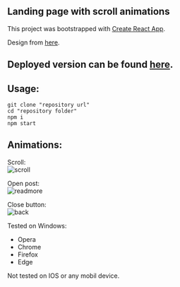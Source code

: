 ## Landing page with scroll animations

This project was bootstrapped with [Create React App](https://github.com/facebook/create-react-app).

Design from [here](https://www.instagram.com/p/B8n4ha1AeCw/?utm_source=ig_web_copy_link).

## Deployed version can be found [here](https://expedition-8e46a.web.app).

## Usage:

```
git clone "repository url"
cd "repository folder"
npm i
npm start
```

## Animations:

Scroll:\
![scroll](gifs/scroll.gif)

Open post:\
![readmore](gifs/readmore.gif)

Close button:\
![back](gifs/back.gif)

Tested on Windows:

- Opera
- Chrome
- Firefox
- Edge

Not tested on IOS or any mobil device.

